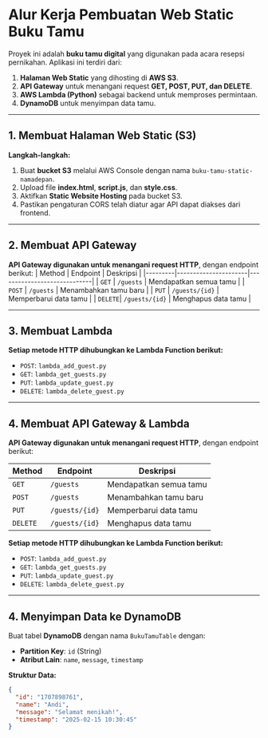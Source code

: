 # Alur Kerja Pembuatan Web Static Buku Tamu

Proyek ini adalah **buku tamu digital** yang digunakan pada acara resepsi pernikahan. Aplikasi ini terdiri dari:
1. **Halaman Web Static** yang dihosting di **AWS S3**.
2. **API Gateway** untuk menangani request **GET, POST, PUT, dan DELETE**.
3. **AWS Lambda (Python)** sebagai backend untuk memproses permintaan.
4. **DynamoDB** untuk menyimpan data tamu.

---

## **1. Membuat Halaman Web Static (S3)**
**Langkah-langkah:**
1. Buat **bucket S3** melalui AWS Console dengan nama `buku-tamu-static-namadepan`.
2. Upload file **index.html**, **script.js**, dan **style.css**.
3. Aktifkan **Static Website Hosting** pada bucket S3.
4. Pastikan pengaturan CORS telah diatur agar API dapat diakses dari frontend.

---
## **2. Membuat API Gateway**
**API Gateway digunakan untuk menangani request HTTP**, dengan endpoint berikut:
| Method  | Endpoint             | Deskripsi                   |
|---------|----------------------|-----------------------------|
| `GET`   | `/guests`            | Mendapatkan semua tamu      |
| `POST`  | `/guests`            | Menambahkan tamu baru       |
| `PUT`   | `/guests/{id}`       | Memperbarui data tamu       |
| `DELETE`| `/guests/{id}`       | Menghapus data tamu         |


---

## **3. Membuat Lambda**
**Setiap metode HTTP dihubungkan ke Lambda Function berikut:**
- `POST`: `lambda_add_guest.py`
- `GET`: `lambda_get_guests.py`
- `PUT`: `lambda_update_guest.py`
- `DELETE`: `lambda_delete_guest.py`

---

## **4. Membuat API Gateway & Lambda**
**API Gateway digunakan untuk menangani request HTTP**, dengan endpoint berikut:

| Method  | Endpoint             | Deskripsi                   |
|---------|----------------------|-----------------------------|
| `GET`   | `/guests`            | Mendapatkan semua tamu      |
| `POST`  | `/guests`            | Menambahkan tamu baru       |
| `PUT`   | `/guests/{id}`       | Memperbarui data tamu       |
| `DELETE`| `/guests/{id}`       | Menghapus data tamu         |

**Setiap metode HTTP dihubungkan ke Lambda Function berikut:**
- `POST`: `lambda_add_guest.py`
- `GET`: `lambda_get_guests.py`
- `PUT`: `lambda_update_guest.py`
- `DELETE`: `lambda_delete_guest.py`

---

## **4. Menyimpan Data ke DynamoDB**
Buat tabel **DynamoDB** dengan nama `BukuTamuTable` dengan:
- **Partition Key**: `id` (String)
- **Atribut Lain**: `name`, `message`, `timestamp`

**Struktur Data:**
```json
{
  "id": "1707898761",
  "name": "Andi",
  "message": "Selamat menikah!",
  "timestamp": "2025-02-15 10:30:45"
}
